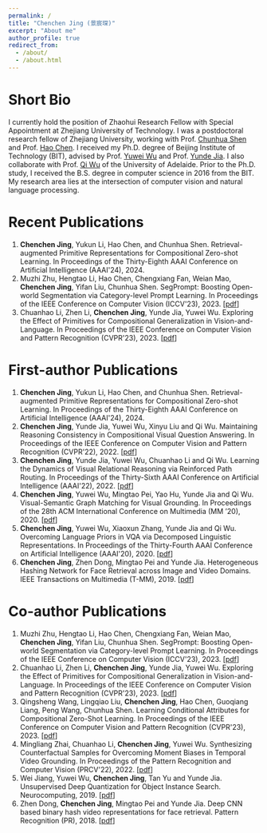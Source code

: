 ```yaml
---
permalink: /
title: "Chenchen Jing (景宸琛)"
excerpt: "About me"
author_profile: true
redirect_from: 
  - /about/
  - /about.html
---
```


<!-- This is the front page of a website that is powered by the [academicpages template](https://github.com/academicpages/academicpages.github.io) and hosted on GitHub pages. [GitHub pages](https://pages.github.com) is a free service in which websites are built and hosted from code and data stored in a GitHub repository, automatically updating when a new commit is made to the respository. This template was forked from the [Minimal Mistakes Jekyll Theme](https://mmistakes.github.io/minimal-mistakes/) created by Michael Rose, and then extended to support the kinds of content that academics have: publications, talks, teaching, a portfolio, blog posts, and a dynamically-generated CV. You can fork [this repository](https://github.com/academicpages/academicpages.github.io) right now, modify the configuration and markdown files, add your own PDFs and other content, and have your own site for free, with no ads! An older version of this template powers my own personal website at [stuartgeiger.com](http://stuartgeiger.com), which uses [this Github repository](https://github.com/staeiou/staeiou.github.io). -->

Short Bio
======
I currently hold the position of Zhaohui Research Fellow with Special Appointment at Zhejiang University of Technology. I was a postdoctoral research fellow of Zhejiang University, working with Prof. [Chunhua Shen](https://cshen.github.io/) and Prof. [Hao Chen](https://stan-haochen.github.io/). I received my Ph.D. degree of Beijing Institute of Technology (BIT), advised by Prof. [Yuwei Wu](https://sites.google.com/site/wuyuweibit/) and Prof. [Yunde Jia](https://scholar.google.com/citations?user=Sl6TV7gAAAAJ&hl=en). I also collaborate with Prof. [Qi Wu](http://www.qi-wu.me/) of the University of Adelaide. Prior to the Ph.D. study, I received the B.S. degree in computer science in 2016 from the BIT. My research area lies at the intersection of computer vision and natural language processing. 


Recent Publications
======
1. **Chenchen Jing**, Yukun Li, Hao Chen, and Chunhua Shen. Retrieval-augmented Primitive Representations for Compositional Zero-shot Learning. In Proceedings of the Thirty-Eighth AAAI Conference on Artificial Intelligence (AAAI'24), 2024.
1. Muzhi Zhu, Hengtao Li, Hao Chen, Chengxiang Fan, Weian Mao, **Chenchen Jing**, Yifan Liu, Chunhua Shen. SegPrompt: Boosting Open-world Segmentation via Category-level Prompt Learning. In Proceedings of the IEEE Conference on Computer Vision (ICCV'23), 2023. [[pdf](https://arxiv.org/pdf/2308.06531)]
1. Chuanhao Li, Zhen Li, **Chenchen Jing**, Yunde Jia, Yuwei Wu. Exploring the Effect of Primitives for Compositional Generalization in Vision-and-Language. In Proceedings of the IEEE Conference on Computer Vision and Pattern Recognition (CVPR'23), 2023. [[pdf](https://openaccess.thecvf.com/content/CVPR2023/papers/Li_Exploring_the_Effect_of_Primitives_for_Compositional_Generalization_in_Vision-and-Language_CVPR_2023_paper.pdf)]
<!-- 1. Qingsheng Wang, Lingqiao Liu, **Chenchen Jing**, Hao Chen, Guoqiang Liang, Peng Wang, Chunhua Shen. Learning Conditional Attributes for Compositional Zero-Shot Learning. In Proceedings of the IEEE Conference on Computer Vision and Pattern Recognition (CVPR'23), 2023. [[pdf](/files/papers/2023/CVPR-CANET.pdf)] -->


First-author Publications
======
1. **Chenchen Jing**, Yukun Li, Hao Chen, and Chunhua Shen. Retrieval-augmented Primitive Representations for Compositional Zero-shot Learning. In Proceedings of the Thirty-Eighth AAAI Conference on Artificial Intelligence (AAAI'24), 2024.
1. **Chenchen Jing**,  Yunde Jia, Yuwei Wu, Xinyu Liu and Qi Wu. Maintaining Reasoning Consistency in Compositional Visual Question Answering. In Proceedings of the IEEE Conference on Computer Vision and Pattern Recognition (CVPR'22), 2022. [[pdf](/files/papers/2022/CVPR_DLR.pdf)]
1. **Chenchen Jing**,  Yunde Jia, Yuwei Wu, Chuanhao Li and Qi Wu. Learning the Dynamics of Visual Relational Reasoning via Reinforced Path Routing. In Proceedings of the Thirty-Sixth AAAI Conference on Artificial Intelligence (AAAI'22), 2022. [[pdf](/files/papers/2022/AAAI_RPR.pdf)]
1. **Chenchen Jing**, Yuwei Wu, Mingtao Pei, Yao Hu, Yunde Jia and Qi Wu. Visual-Semantic Graph Matching for Visual Grounding. In Proceedings of the 28th ACM International Conference on Multimedia (MM ’20), 2020. [[pdf](/files/papers/2020/ACMMM_VSGM.pdf)]
1. **Chenchen Jing**, Yuwei Wu, Xiaoxun Zhang, Yunde Jia and Qi Wu. Overcoming Language Priors in VQA via Decomposed Linguistic Representations. In Proceedings of the Thirty-Fourth AAAI Conference on Artificial Intelligence (AAAI'20), 2020. [[pdf](/files/papers/2020/AAAI_Decom_VQA.pdf)]
1. **Chenchen Jing**, Zhen Dong, Mingtao Pei and Yunde Jia. Heterogeneous Hashing Network for Face Retrieval across Image and Video Domains. IEEE Transactions on Multimedia (T-MM), 2019. [[pdf](/files/papers/2019/TMM_HHN.pdf)]
<!-- 1. **Chenchen Jing**, Zhen Dong, Mingtao Pei and Yunde Jia. Fusing Appearance Features and Correlation Features for Face Video Retrieval. Pacific Rim Conference on Multimedia (PCM), 2017. [[pdf](/files/papers/2017/PCM_Fusing.pdf)] -->


Co-author Publications
======
1. Muzhi Zhu, Hengtao Li, Hao Chen, Chengxiang Fan, Weian Mao, **Chenchen Jing**, Yifan Liu, Chunhua Shen. SegPrompt: Boosting Open-world Segmentation via Category-level Prompt Learning. In Proceedings of the IEEE Conference on Computer Vision (ICCV'23), 2023. [[pdf](https://arxiv.org/pdf/2308.06531)]
1. Chuanhao Li, Zhen Li, **Chenchen Jing**, Yunde Jia, Yuwei Wu. Exploring the Effect of Primitives for Compositional Generalization in Vision-and-Language. In Proceedings of the IEEE Conference on Computer Vision and Pattern Recognition (CVPR'23), 2023. [[pdf](/files/papers/2023/CVPR-Effect-of-Primitives.pdf)]
1. Qingsheng Wang, Lingqiao Liu, **Chenchen Jing**, Hao Chen, Guoqiang Liang, Peng Wang, Chunhua Shen. Learning Conditional Attributes for Compositional Zero-Shot Learning. In Proceedings of the IEEE Conference on Computer Vision and Pattern Recognition (CVPR'23), 2023. [[pdf](/files/papers/2023/CVPR-CANET.pdf)]
1. Mingliang Zhai, Chuanhao Li,  **Chenchen Jing**, Yuwei Wu. Synthesizing Counterfactual Samples for Overcoming Moment Biases in Temporal Video Grounding. In Proceedings of the Pattern Recognition and Computer Vision (PRCV'22), 2022. [[pdf](/files/papers/2022/PRCV_TVG.pdf)]
1. Wei Jiang, Yuwei Wu, **Chenchen Jing**, Tan Yu and Yunde Jia. Unsupervised Deep Quantization for Object Instance Search. Neurocomputing, 2019. [[pdf](/files/papers/2019/Neurocompution_UDQ.pdf)]
1. Zhen Dong, **Chenchen Jing**, Mingtao Pei and Yunde Jia. Deep CNN based binary hash video representations for face retrieval. Pattern Recognition (PR), 2018. [[pdf](/files/papers/2018/PR_Hash_Video.pdf)]

<!-- Site-wide configuration
------
The main configuration file for the site is in the base directory in [_config.yml](https://github.com/academicpages/academicpages.github.io/blob/master/_config.yml), which defines the content in the sidebars and other site-wide features. You will need to replace the default variables with ones about yourself and your site's github repository. The configuration file for the top menu is in [_data/navigation.yml](https://github.com/academicpages/academicpages.github.io/blob/master/_data/navigation.yml). For example, if you don't have a portfolio or blog posts, you can remove those items from that navigation.yml file to remove them from the header. 

Create content & metadata
------
For site content, there is one markdown file for each type of content, which are stored in directories like _publications, _talks, _posts, _teaching, or _pages. For example, each talk is a markdown file in the [_talks directory](https://github.com/academicpages/academicpages.github.io/tree/master/_talks). At the top of each markdown file is structured data in YAML about the talk, which the theme will parse to do lots of cool stuff. The same structured data about a talk is used to generate the list of talks on the [Talks page](https://academicpages.github.io/talks), each [individual page](https://academicpages.github.io/talks/2012-03-01-talk-1) for specific talks, the talks section for the [CV page](https://academicpages.github.io/cv), and the [map of places you've given a talk](https://academicpages.github.io/talkmap.html) (if you run this [python file](https://github.com/academicpages/academicpages.github.io/blob/master/talkmap.py) or [Jupyter notebook](https://github.com/academicpages/academicpages.github.io/blob/master/talkmap.ipynb), which creates the HTML for the map based on the contents of the _talks directory).

**Markdown generator**

I have also created [a set of Jupyter notebooks](https://github.com/academicpages/academicpages.github.io/tree/master/markdown_generator
) that converts a CSV containing structured data about talks or presentations into individual markdown files that will be properly formatted for the academicpages template. The sample CSVs in that directory are the ones I used to create my own personal website at stuartgeiger.com. My usual workflow is that I keep a spreadsheet of my publications and talks, then run the code in these notebooks to generate the markdown files, then commit and push them to the GitHub repository.

How to edit your site's GitHub repository
------
Many people use a git client to create files on their local computer and then push them to GitHub's servers. If you are not familiar with git, you can directly edit these configuration and markdown files directly in the github.com interface. Navigate to a file (like [this one](https://github.com/academicpages/academicpages.github.io/blob/master/_talks/2012-03-01-talk-1.md) and click the pencil icon in the top right of the content preview (to the right of the "Raw | Blame | History" buttons). You can delete a file by clicking the trashcan icon to the right of the pencil icon. You can also create new files or upload files by navigating to a directory and clicking the "Create new file" or "Upload files" buttons. 

Example: editing a markdown file for a talk
![Editing a markdown file for a talk](/images/editing-talk.png)

For more info
------
More info about configuring academicpages can be found in [the guide](https://academicpages.github.io/markdown/). The [guides for the Minimal Mistakes theme](https://mmistakes.github.io/minimal-mistakes/docs/configuration/) (which this theme was forked from) might also be helpful.
 -->